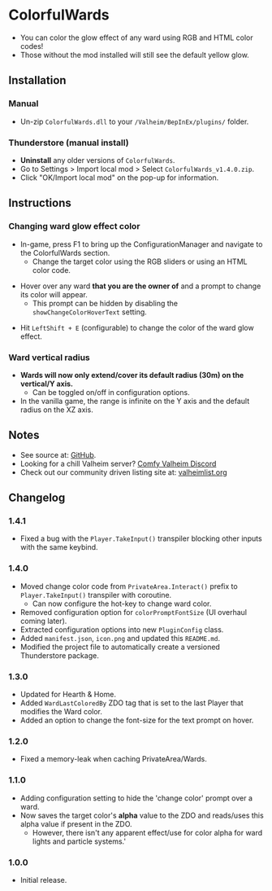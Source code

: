# ColorfulWards

  * You can color the glow effect of any ward using RGB and HTML color codes!
  * Those without the mod installed will still see the default yellow glow.

## Installation

### Manual

  * Un-zip `ColorfulWards.dll` to your `/Valheim/BepInEx/plugins/` folder.

### Thunderstore (manual install)

  * **Uninstall** any older versions of `ColorfulWards`.
  * Go to Settings > Import local mod > Select `ColorfulWards_v1.4.0.zip`.
  * Click "OK/Import local mod" on the pop-up for information.

## Instructions

### Changing ward glow effect color

  * In-game, press F1 to bring up the ConfigurationManager and navigate to the ColorfulWards section.
    * Change the target color using the RGB sliders or using an HTML color code.

  - Hover over any ward **that you are the owner of** and a prompt to change its color will appear.
    - This prompt can be hidden by disabling the `showChangeColorHoverText` setting.

  * Hit `LeftShift + E` (configurable) to change the color of the ward glow effect.

### Ward vertical radius

  * **Wards will now only extend/cover its default radius (30m) on the vertical/Y axis.**
    * Can be toggled on/off in configuration options.
  * In the vanilla game, the range is infinite on the Y axis and the default radius on the XZ axis.

## Notes

  * See source at: [GitHub](https://github.com/redseiko/ComfyMods/tree/main/ColorfulLights).
  * Looking for a chill Valheim server? [Comfy Valheim Discord](https://discord.gg/ameHJz5PFk)
  * Check out our community driven listing site at: [valheimlist.org](https://valheimlist.org/)

## Changelog

### 1.4.1

  * Fixed a bug with the `Player.TakeInput()` transpiler blocking other inputs with the same keybind.

### 1.4.0

  * Moved change color code from `PrivateArea.Interact()` prefix to `Player.TakeInput()` transpiler with coroutine.
    * Can now configure the hot-key to change ward color.
  * Removed configuration option for `colorPromptFontSize` (UI overhaul coming later).
  * Extracted configuration options into new `PluginConfig` class.
  * Added `manifest.json`, `icon.png` and updated this `README.md`.
  * Modified the project file to automatically create a versioned Thunderstore package.

### 1.3.0

  * Updated for Hearth & Home.
  * Added `WardLastColoredBy` ZDO tag that is set to the last Player that modifies the Ward color.
  * Added an option to change the font-size for the text prompt on hover.

### 1.2.0

  * Fixed a memory-leak when caching PrivateArea/Wards.

### 1.1.0

  * Adding configuration setting to hide the 'change color' prompt over a ward.
  * Now saves the target color's **alpha** value to the ZDO and reads/uses this alpha value if present in the ZDO.
    * However, there isn't any apparent effect/use for color alpha for ward lights and particle systems.'

### 1.0.0

  * Initial release.
